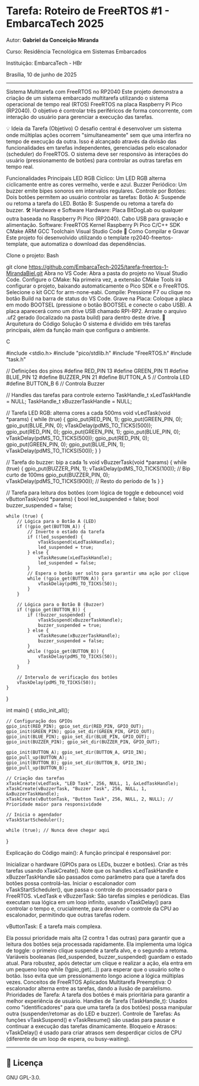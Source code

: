 
# Tarefa: Roteiro de FreeRTOS #1 - EmbarcaTech 2025

Autor: **Gabriel da Conceição Miranda**

Curso: Residência Tecnológica em Sistemas Embarcados

Instituição: EmbarcaTech - HBr

Brasília, 10 de junho de 2025

---

Sistema Multitarefa com FreeRTOS no RP2040
Este projeto demonstra a criação de um sistema embarcado multitarefa utilizando o sistema operacional de tempo real (RTOS) FreeRTOS na placa Raspberry Pi Pico (RP2040). O objetivo é controlar três periféricos de forma concorrente, com interação do usuário para gerenciar a execução das tarefas.

💡 Ideia da Tarefa (Objetivo)
O desafio central é desenvolver um sistema onde múltiplas ações ocorrem "simultaneamente" sem que uma interfira no tempo de execução da outra. Isso é alcançado através da divisão das funcionalidades em tarefas independentes, gerenciadas pelo escalonador (scheduler) do FreeRTOS. O sistema deve ser responsivo às interações do usuário (pressionamento de botões) para controlar as outras tarefas em tempo real.

Funcionalidades Principais
LED RGB Cíclico: Um LED RGB alterna ciclicamente entre as cores vermelho, verde e azul.
Buzzer Periódico: Um buzzer emite bipes sonoros em intervalos regulares.
Controle por Botões: Dois botões permitem ao usuário controlar as tarefas:
Botão A: Suspende ou retoma a tarefa do LED.
Botão B: Suspende ou retoma a tarefa do buzzer.
🛠️ Hardware e Software
Hardware:
Placa BitDogLab ou qualquer outra baseada no Raspberry Pi Pico (RP2040).
Cabo USB para gravação e alimentação.
Software:
FreeRTOS Kernel
Raspberry Pi Pico C/C++ SDK
CMake
ARM GCC Toolchain
Visual Studio Code
🚀 Como Compilar e Gravar
Este projeto foi desenvolvido utilizando o template rp2040-freertos-template, que automatiza o download das dependências.

Clone o projeto:
Bash

git clone https://github.com/EmbarcaTech-2025/tarefa-freertos-1-MirandaBiel.git
Abra no VS Code: Abra a pasta do projeto no Visual Studio Code.
Configure o CMake: Na primeira vez, a extensão CMake Tools irá configurar o projeto, baixando automaticamente o Pico SDK e o FreeRTOS. Selecione o kit GCC for arm-none-eabi.
Compile: Pressione F7 ou clique no botão Build na barra de status do VS Code.
Grave na Placa:
Coloque a placa em modo BOOTSEL (pressione o botão BOOTSEL e conecte o cabo USB).
A placa aparecerá como um drive USB chamado RPI-RP2.
Arraste o arquivo .uf2 gerado (localizado na pasta build) para dentro deste drive.
📐 Arquitetura do Código Solução
O sistema é dividido em três tarefas principais, além da função main que configura o ambiente.

C

#include <stdio.h>
#include "pico/stdlib.h"
#include "FreeRTOS.h"
#include "task.h"

// Definições dos pinos
#define RED_PIN     13
#define GREEN_PIN   11
#define BLUE_PIN    12
#define BUZZER_PIN  21
#define BUTTON_A    5   // Controla LED
#define BUTTON_B    6   // Controla Buzzer

// Handles das tarefas para controle externo
TaskHandle_t xLedTaskHandle = NULL;
TaskHandle_t xBuzzerTaskHandle = NULL;

// Tarefa LED RGB: alterna cores a cada 500ms
void vLedTask(void *params) {
    while (true) {
        gpio_put(RED_PIN, 1); gpio_put(GREEN_PIN, 0); gpio_put(BLUE_PIN, 0);
        vTaskDelay(pdMS_TO_TICKS(500));
        gpio_put(RED_PIN, 0); gpio_put(GREEN_PIN, 1); gpio_put(BLUE_PIN, 0);
        vTaskDelay(pdMS_TO_TICKS(500));
        gpio_put(RED_PIN, 0); gpio_put(GREEN_PIN, 0); gpio_put(BLUE_PIN, 1);
        vTaskDelay(pdMS_TO_TICKS(500));
    }
}

// Tarefa do buzzer: bip a cada 1s
void vBuzzerTask(void *params) {
    while (true) {
        gpio_put(BUZZER_PIN, 1);
        vTaskDelay(pdMS_TO_TICKS(100)); // Bip curto de 100ms
        gpio_put(BUZZER_PIN, 0);
        vTaskDelay(pdMS_TO_TICKS(900)); // Resto do período de 1s
    }
}

// Tarefa para leitura dos botões (com lógica de toggle e debounce)
void vButtonTask(void *params) {
    bool led_suspended = false;
    bool buzzer_suspended = false;

    while (true) {
        // Lógica para o Botão A (LED)
        if (!gpio_get(BUTTON_A)) {
            // Inverte o estado da tarefa
            if (!led_suspended) {
                vTaskSuspend(xLedTaskHandle);
                led_suspended = true;
            } else {
                vTaskResume(xLedTaskHandle);
                led_suspended = false;
            }
            // Espera o botão ser solto para garantir uma ação por clique
            while (!gpio_get(BUTTON_A)) {
                vTaskDelay(pdMS_TO_TICKS(50));
            }
        }

        // Lógica para o Botão B (Buzzer)
        if (!gpio_get(BUTTON_B)) {
            if (!buzzer_suspended) {
                vTaskSuspend(xBuzzerTaskHandle);
                buzzer_suspended = true;
            } else {
                vTaskResume(xBuzzerTaskHandle);
                buzzer_suspended = false;
            }
            while (!gpio_get(BUTTON_B)) {
                vTaskDelay(pdMS_TO_TICKS(50));
            }
        }

        // Intervalo de verificação dos botões
        vTaskDelay(pdMS_TO_TICKS(50)); 
    }
}

int main() {
    stdio_init_all();

    // Configuração dos GPIOs
    gpio_init(RED_PIN); gpio_set_dir(RED_PIN, GPIO_OUT);
    gpio_init(GREEN_PIN); gpio_set_dir(GREEN_PIN, GPIO_OUT);
    gpio_init(BLUE_PIN); gpio_set_dir(BLUE_PIN, GPIO_OUT);
    gpio_init(BUZZER_PIN); gpio_set_dir(BUZZER_PIN, GPIO_OUT);

    gpio_init(BUTTON_A); gpio_set_dir(BUTTON_A, GPIO_IN); gpio_pull_up(BUTTON_A);
    gpio_init(BUTTON_B); gpio_set_dir(BUTTON_B, GPIO_IN); gpio_pull_up(BUTTON_B);

    // Criação das tarefas
    xTaskCreate(vLedTask, "LED Task", 256, NULL, 1, &xLedTaskHandle);
    xTaskCreate(vBuzzerTask, "Buzzer Task", 256, NULL, 1, &xBuzzerTaskHandle);
    xTaskCreate(vButtonTask, "Button Task", 256, NULL, 2, NULL); // Prioridade maior para responsividade

    // Inicia o agendador
    vTaskStartScheduler();

    while (true); // Nunca deve chegar aqui
}

Explicação do Código
main(): A função principal é responsável por:

Inicializar o hardware (GPIOs para os LEDs, buzzer e botões).
Criar as três tarefas usando xTaskCreate(). Note que os handles xLedTaskHandle e xBuzzerTaskHandle são passados como parâmetro para que a tarefa dos botões possa controlá-las.
Iniciar o escalonador com vTaskStartScheduler(), que passa o controle do processador para o FreeRTOS.
vLedTask e vBuzzerTask: São tarefas simples e periódicas. Elas executam sua lógica em um loop infinito, usando vTaskDelay() para controlar o tempo e, crucialmente, para devolver o controle da CPU ao escalonador, permitindo que outras tarefas rodem.

vButtonTask: É a tarefa mais complexa.

Ela possui prioridade mais alta (2 contra 1 das outras) para garantir que a leitura dos botões seja processada rapidamente.
Ela implementa uma lógica de toggle: o primeiro clique suspende a tarefa alvo, e o segundo a retoma. Variáveis booleanas (led_suspended, buzzer_suspended) guardam o estado atual.
Para robustez, após detectar um clique e realizar a ação, ela entra em um pequeno loop while (!gpio_get(...)) para esperar que o usuário solte o botão. Isso evita que um pressionamento longo acione a lógica múltiplas vezes.
Conceitos de FreeRTOS Aplicados
Multitarefa Preemptiva: O escalonador alterna entre as tarefas, dando a ilusão de paralelismo.
Prioridades de Tarefa: A tarefa dos botões é mais prioritária para garantir a melhor experiência de usuário.
Handles de Tarefa (TaskHandle_t): Usados como "identificadores" para que uma tarefa (a dos botões) possa manipular outra (suspender/retomar as do LED e buzzer).
Controle de Tarefas: As funções vTaskSuspend() e vTaskResume() são usadas para pausar e continuar a execução das tarefas dinamicamente.
Bloqueio e Atrasos: vTaskDelay() é usado para criar atrasos sem desperdiçar ciclos de CPU (diferente de um loop de espera, ou busy-waiting).

---

## 📜 Licença
GNU GPL-3.0.
